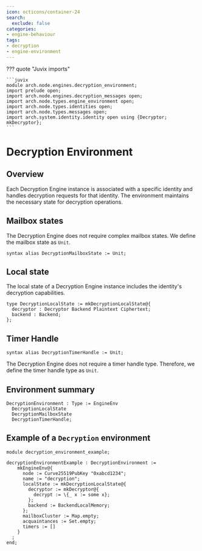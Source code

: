 ```yaml
---
icon: octicons/container-24
search:
  exclude: false
categories:
- engine-behaviour
tags:
- decryption
- engine-environment
---
```


??? quote "Juvix imports"

    ```juvix
    module arch.node.engines.decryption_environment;
    import prelude open;
    import arch.node.engines.decryption_messages open;
    import arch.node.types.engine_environment open;
    import arch.node.types.identities open;
    import arch.node.types.messages open;
    import arch.system.identity.identity open using {Decryptor; mkDecryptor};
    ```

# Decryption Environment

## Overview

Each Decryption Engine instance is associated with a specific identity and
handles decryption requests for that identity. The environment maintains the
necessary state for decryption operations.

## Mailbox states

The Decryption Engine does not require complex mailbox states. We define the
mailbox state as `Unit`.

```juvix
syntax alias DecryptionMailboxState := Unit;
```

## Local state

The local state of a Decryption Engine instance includes the identity's
decryption capabilities.

```juvix
type DecryptionLocalState := mkDecryptionLocalState@{
  decryptor : Decryptor Backend Plaintext Ciphertext;
  backend : Backend;
};
```

## Timer Handle

```juvix
syntax alias DecryptionTimerHandle := Unit;
```

The Decryption Engine does not require a timer handle type. Therefore, we define
the timer handle type as `Unit`.

## Environment summary

```juvix
DecryptionEnvironment : Type := EngineEnv
  DecryptionLocalState
  DecryptionMailboxState
  DecryptionTimerHandle;
```

## Example of a `Decryption` environment

<!-- --8<-- [start:environment-example] -->
```juvix extract-module-statements
module decryption_environment_example;

decryptionEnvironmentExample : DecryptionEnvironment :=
    mkEngineEnv@{
      node := Curve25519PubKey "0xabcd1234";
      name := "decryption";
      localState := mkDecryptionLocalState@{
        decryptor := mkDecryptor@{
          decrypt := \{_ x := some x};
        };
        backend := BackendLocalMemory;
      };
      mailboxCluster := Map.empty;
      acquaintances := Set.empty;
      timers := []
    }
  ;
end;
```
<!-- --8<-- [end:environment-example] -->
